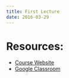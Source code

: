 ```yaml
---
title: First Lecture
date: 2016-03-29
---
```


# Resources: 

- [Course Website](https://ams250-spring16-01.courses.soe.ucsc.edu/)
- [Google Classroom](http://classroom.google.com/c/OTgxNTk0NTg0)
